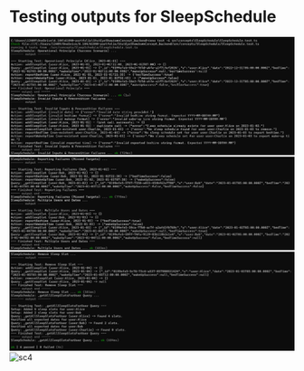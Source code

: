 # Testing outputs for SleepSchedule
![sc1](SleepScheduleTest1.png)
![sc2](SleepScheduleTest2.png)
![sc3](SleepScheduleTest3.png)
![sc4](SleepScheduleTestLast.png)
